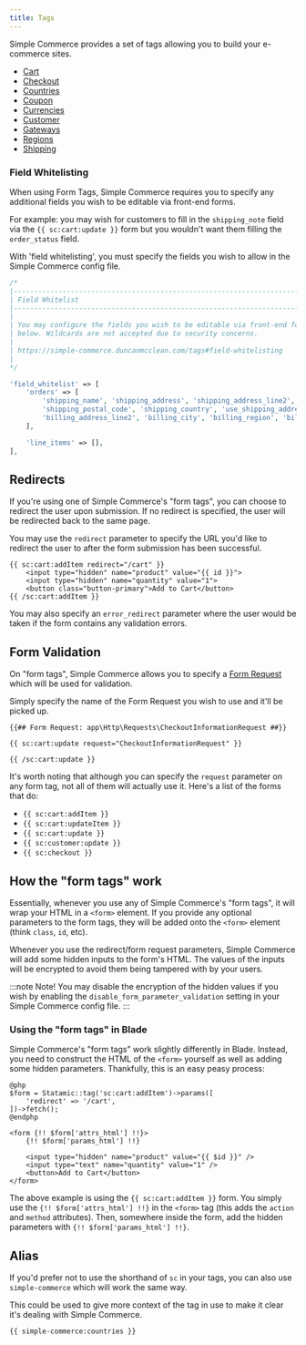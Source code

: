 ```yaml
---
title: Tags
---
```


Simple Commerce provides a set of tags allowing you to build your e-commerce sites.

-   [Cart](/tags/cart)
-   [Checkout](/tags/checkout)
-   [Countries](/tags/countries)
-   [Coupon](/tags/coupon)
-   [Currencies](/tags/currencies)
-   [Customer](/tags/customer)
-   [Gateways](/tags/gateways)
-   [Regions](/tags/regions)
-   [Shipping](/tags/shipping)

### Field Whitelisting

When using Form Tags, Simple Commerce requires you to specify any additional fields you wish to be editable via front-end forms.

For example: you may wish for customers to fill in the `shipping_note` field via the `{{ sc:cart:update }}` form but you wouldn't want them filling the `order_status` field.

With 'field whitelisting', you must specify the fields you wish to allow in the Simple Commerce config file.

```php
/*
|--------------------------------------------------------------------------
| Field Whitelist
|--------------------------------------------------------------------------
|
| You may configure the fields you wish to be editable via front-end forms
| below. Wildcards are not accepted due to security concerns.
|
| https://simple-commerce.duncanmcclean.com/tags#field-whitelisting
|
*/

'field_whitelist' => [
    'orders' => [
        'shipping_name', 'shipping_address', 'shipping_address_line2', 'shipping_city', 'shipping_region',
        'shipping_postal_code', 'shipping_country', 'use_shipping_address_for_billing', 'billing_name', 'billing_address',
        'billing_address_line2', 'billing_city', 'billing_region', 'billing_postal_code', 'billing_country',
    ],

    'line_items' => [],
],
```

## Redirects

If you're using one of Simple Commerce's "form tags", you can choose to redirect the user upon submission. If no redirect is specified, the user will be redirected back to the same page.

You may use the `redirect` parameter to specify the URL you'd like to redirect the user to after the form submission has been successful.

```antlers
{{ sc:cart:addItem redirect="/cart" }}
    <input type="hidden" name="product" value="{{ id }}">
    <input type="hidden" name="quantity" value="1">
    <button class="button-primary">Add to Cart</button>
{{ /sc:cart:addItem }}
```

You may also specify an `error_redirect` parameter where the user would be taken if the form contains any validation errors.

## Form Validation

On "form tags", Simple Commerce allows you to specify a [Form Request](https://laravel.com/docs/master/validation#creating-form-requests) which will be used for validation.

Simply specify the name of the Form Request you wish to use and it'll be picked up.

```antlers
{{## Form Request: app\Http\Requests\CheckoutInformationRequest ##}}

{{ sc:cart:update request="CheckoutInformationRequest" }}

{{ /sc:cart:update }}
```

It's worth noting that although you can specify the `request` parameter on any form tag, not all of them will actually use it. Here's a list of the forms that do:

-   `{{ sc:cart:addItem }}`
-   `{{ sc:cart:updateItem }}`
-   `{{ sc:cart:update }}`
-   `{{ sc:customer:update }}`
-   `{{ sc:checkout }}`

## How the "form tags" work

Essentially, whenever you use any of Simple Commerce's "form tags", it will wrap your HTML in a `<form>` element. If you provide any optional parameters to the form tags, they will be added onto the `<form>` element (think `class`, `id`, etc).

Whenever you use the redirect/form request parameters, Simple Commerce will add some hidden inputs to the form's HTML. The values of the inputs will be encrypted to avoid them being tampered with by your users.

:::note Note!
You may disable the encryption of the hidden values if you wish by enabling the `disable_form_parameter_validation` setting in your Simple Commerce config file.
:::

### Using the "form tags" in Blade

Simple Commerce's "form tags" work slightly differently in Blade. Instead, you need to construct the HTML of the `<form>` yourself as well as adding some hidden parameters. Thankfully, this is an easy peasy process:

```blade
@php
$form = Statamic::tag('sc:cart:addItem')->params([
    'redirect' => '/cart',
])->fetch();
@endphp

<form {!! $form['attrs_html'] !!}>
    {!! $form['params_html'] !!}

    <input type="hidden" name="product" value="{{ $id }}" />
    <input type="text" name="quantity" value="1" />
    <button>Add to Cart</button>
</form>
```

The above example is using the `{{ sc:cart:addItem }}` form. You simply use the `{!! $form['attrs_html'] !!}` in the `<form>` tag (this adds the `action` and `method` attributes). Then, somewhere inside the form, add the hidden parameters with `{!! $form['params_html'] !!}`.

## Alias

If you'd prefer not to use the shorthand of `sc` in your tags, you can also use `simple-commerce` which will work the same way.

This could be used to give more context of the tag in use to make it clear it's dealing with Simple Commerce.

```antlers
{{ simple-commerce:countries }}
```
